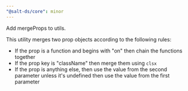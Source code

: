```yaml
---
"@salt-ds/core": minor
---
```


Add mergeProps to utils.

This utility merges two prop objects according to the following rules:

- If the prop is a function and begins with "on" then chain the functions together
- If the prop key is "className" then merge them using `clsx`
- If the prop is anything else, then use the value from the second parameter unless it's undefined then use the value from the first parameter
